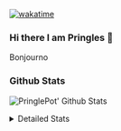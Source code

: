 [![wakatime](https://wakatime.com/badge/user/abd317df-612e-44b4-8787-15db7b574b2f.svg)](https://wakatime.com/@abd317df-612e-44b4-8787-15db7b574b2f)
### Hi there I am Pringles 👋

Bonjourno

### Github Stats
![PringlePot' Github Stats](https://github-readme-stats.vercel.app/api?username=PringlePot&show_icons=true&theme=dark&count_private=true)

<details>
  <summary>Detailed Stats</summary>
    
<!--START_SECTION:waka-->
![Code Time](http://img.shields.io/badge/Code%20Time-459%20hrs%2026%20mins-blue)

![Profile Views](http://img.shields.io/badge/Profile%20Views-3-blue)

![Lines of code](https://img.shields.io/badge/From%20Hello%20World%20I%27ve%20Written-110%20Thousand%20lines%20of%20code-blue)

**🐱 My GitHub Data** 

> 🏆 270 Contributions in the Year 2022
 > 
> 📦 90.8 kB Used in GitHub's Storage 
 > 
> 🚫 Not Opted to Hire
 > 
> 📜 10 Public Repositories 
 > 
> 🔑 12 Private Repositories  
 > 
**I'm an Early 🐤** 

```text
🌞 Morning    155 commits    ████░░░░░░░░░░░░░░░░░░░░░   17.47% 
🌆 Daytime    350 commits    █████████░░░░░░░░░░░░░░░░   39.46% 
🌃 Evening    382 commits    ██████████░░░░░░░░░░░░░░░   43.07% 
🌙 Night      0 commits      ░░░░░░░░░░░░░░░░░░░░░░░░░   0.0%

```
📅 **I'm Most Productive on Sunday** 

```text
Monday       176 commits    █████░░░░░░░░░░░░░░░░░░░░   19.84% 
Tuesday      81 commits     ██░░░░░░░░░░░░░░░░░░░░░░░   9.13% 
Wednesday    97 commits     ██░░░░░░░░░░░░░░░░░░░░░░░   10.94% 
Thursday     124 commits    ███░░░░░░░░░░░░░░░░░░░░░░   13.98% 
Friday       81 commits     ██░░░░░░░░░░░░░░░░░░░░░░░   9.13% 
Saturday     142 commits    ████░░░░░░░░░░░░░░░░░░░░░   16.01% 
Sunday       186 commits    █████░░░░░░░░░░░░░░░░░░░░   20.97%

```


📊 **This Week I Spent My Time On** 

```text
⌚︎ Time Zone: Europe/Amsterdam

💬 Programming Languages: 
TypeScript               8 hrs 38 mins       ████████████░░░░░░░░░░░░░   49.61% 
Go                       6 hrs 37 mins       █████████░░░░░░░░░░░░░░░░   38.0% 
CSS                      1 hr 53 mins        ██░░░░░░░░░░░░░░░░░░░░░░░   10.83% 
HTML                     9 mins              ░░░░░░░░░░░░░░░░░░░░░░░░░   0.95% 
JSON                     2 mins              ░░░░░░░░░░░░░░░░░░░░░░░░░   0.22%

🔥 Editors: 
WebStorm                 10 hrs 19 mins      ██████████████░░░░░░░░░░░   59.22% 
GoLand                   7 hrs 6 mins        ██████████░░░░░░░░░░░░░░░   40.78%

🐱‍💻 Projects: 
Frontend                 10 hrs 19 mins      ██████████████░░░░░░░░░░░   59.22% 
Backend                  6 hrs 37 mins       █████████░░░░░░░░░░░░░░░░   38.04% 
Viewer                   28 mins             ░░░░░░░░░░░░░░░░░░░░░░░░░   2.74%

💻 Operating System: 
Windows                  17 hrs 25 mins      █████████████████████████   100.0%

```

**I Mostly Code in Java** 

```text
Java                     7 repos             ██████████░░░░░░░░░░░░░░░   41.18% 
JavaScript               2 repos             ███░░░░░░░░░░░░░░░░░░░░░░   11.76% 
TypeScript               2 repos             ███░░░░░░░░░░░░░░░░░░░░░░   11.76% 
HTML                     2 repos             ███░░░░░░░░░░░░░░░░░░░░░░   11.76% 
Python                   1 repo              █░░░░░░░░░░░░░░░░░░░░░░░░   5.88%

```


**Timeline**

![Chart not found](https://raw.githubusercontent.com/PringlePot/PringlePot/main/charts/bar_graph.png) 


 Last Updated on 15/03/2022 00:50:47 UTC
<!--END_SECTION:waka-->

</details>
